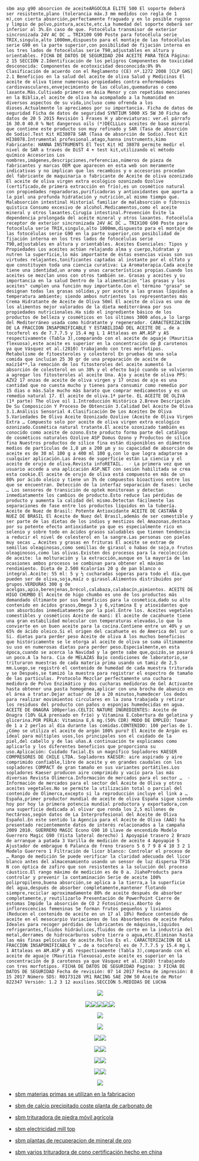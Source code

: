 
```
sbm asp g90 absorcion de aceiteARGOCOLA ÉLITE 500 El soporte deberá ser resistente,plano (tolerancia máx.3 mm medidos con regla de 1 m),con cierta absorción,perfectamente fraguado y en lo posible rugoso y limpio de polvo,pintura,aceite,etc.La humedad del soporte deberá ser inferior al 3%.En caso de que. Fotocélula transmisor de exterior sincronizada 24V AC DC … TRIX100 G90 Poste para fotocélula serie TRIX,singulo,alto 1000mm,dispuesto para el montaje de las fotocélulas serie G90 en la parte superior,con posibilidad de fijación interna en los tres lados de fotocélulas serie T90,adjustables en altura y orientables. FICHA DE DATOS DE SEGURIDAD 204 ACEITE PARA TECA Página: 2 15 SECCIÓN 2.Identificación de los peligros Componentes de toxicidad desconocida: Componentes de ecotoxicidad desconocida:0% 0% Clasificación de acuerdo con el Reglamento (CE) nº.1272 2008 [CLP GHS] 2.1 Beneficios en la salud del aceite de oliva Salud y Medicinas El aceite de oliva tiene numerosas propiedades contra enfermedades cardiovasculares,envejecimiento de las células,quemaduras o como laxante.Más.Cultivado primero en Asia Menor y con repetidas menciones en la Biblia,el aceite de oliva ha acompañado a la humanidad en diversos aspectos de su vida,incluso como ofrenda a los dioses.Actualmente lo apreciamos por su importancia. Ficha de datos de seguridad Ficha de datos de seguridad SYNTIUM 5000 XS 5W 30 Ficha de datos de 20 5 2015 Revisión 1 Frases H y abreviaturas: ver.el párrafo 16 30.0 40.0 % Not dangerous oils (*)DECLLLos aceites de base mineral que contiene este producto son muy refinado y SAR (Tasa de absorción de Sodio).Test Kit HI38078 SAR (Tasa de absorción de Sodio).Test Kit HI38078.Intrumental profesional.atago,hanna instruments,kimo Fabricante: HANNA INSTRUMENTS El Test Kit HI 38078 permite medir el nivel de SAR a través de DiST 4 + test kit,utilizando el método químico Accesorios Los nombres,imágenes,descripciones,referencias,números de pieza de fabricantes y marcas OEM que aparecen en esta web son meramente indicativas y no implican que los recambios y o accesorios procedan del fabricante de maquinaria o fabricante de Aceite de oliva ozonizado El aceite de oliva virgen extra ecológico ozonizado Ozolive (certificado,de primera extracción en frío),es un cosmético natural con propiedades reparadoras,purificadoras y antioxidantes que aporta a la piel una profunda hidratación y nutrición,al mismo tiempo que. Malabsorción intestinal Historial familiar de malabsorción o fibrosis quística Consumo excesivo de alcohol.Medicamentos,como el aceite mineral y otros laxantes.Cirugía intestinal.Prevención Evite la dependencia prolongada del aceite mineral y otros laxantes. Fotocélula receptor de exterior sincronizada 24V AC DC … TRIX100 G90 Poste para fotocélula serie TRIX,singulo,alto 1000mm,dispuesto para el montaje de las fotocélulas serie G90 en la parte superior,con posibilidad de fijación interna en los tres lados de fotocélulas serie T90,adjustables en altura y orientables. Aceites Esenciales: Tipos y Propiedades Los aceites actúan relajando alma y cuerpo,hidratan y nutren la superficie,lo más importante de éstas esencias vivas son sus virtudes relajantes,tonificantes captadas al instante por el olfato y que constituyen toda una ciencia curativa: La Aromaterapia.Cada aceite tiene una identidad,un aroma y unas características propias.Cuando los aceites se mezclan unos con otros también se. Grasas y aceites y su importancia en la salud Dentro de la alimentación "las grasas y los aceites" cumplen una función muy importante.Con el término "grasa" se designan todas las grasas sólidas,y por aceite a las grasas líquidas a temperatura ambiente; siendo ambos nutrientes los representantes más Crema Hidratante de Aceite de Oliva 50ml El aceite de oliva es uno de los alimentos mejor valorados de la dieta mediterránea por sus propiedades nutricionales.Ha sido el ingrediente básico de los productos de belleza y cosméticos en los últimos 3000 años,a lo largo del Mediterráneo usada como hidratante y regenerador. CARACTERIZACION DE LA FRACCION INSAPONIFICABLE Y ESTABILIDAD DEL ACEITE DE … de a tocoferol es de 7.7.7.5 y 15.4 mg L 1 Attaleas en AM.ASP y AS respectivamente (Tabla 3),comparando con el aceite de aguaje (Mauritia flexuosa),este aceite es superior en la concentración de β carotenos ya que Vásquez et al.(2010) trabajando con tres morfotipos. Metabolismo de fitoesteroles y colesterol En pruebas de una sola comida que incluían 25 30 gr de una preparación de aceite de maíz14**,la remoción de los fitosteroles del aceite aumentó la absorción de colesterol en un 38% y el efecto bajó cuando se volvieron a agregar los fitosteroles al aceite Una. Ajo y aceite de oliva PPS: AZV2 17 onzas de aceite de oliva virgen y 17 onzas de ajo es una cantidad que no cuesta mucho y tienes para consumir como remedio por 15 dias o màs.Sale mucho màs barato que comprar medicamentos y es un remedio natural 17. El aceite de oliva.1ª parte. EL ACEITE DE OLIVA (1ª parte) The olive oil 1.Introducción Histórica 2.Breve Descripción De Su Composición Y Proceso De Obtención 3.Calidad Del Aceite De Oliva 3.1.Análisis Sensorial 4.Clasificación De Los Aceites De Oliva 5.Variedades De Olivo Aceite Ozonizado Ozolive (Aceite de Oliva Virgen Extra … Compuesto solo por aceite de oliva virgen extra ecológico ozonizado.Cosmética natural tratante.El aceite ozonizado también es conocido como aceite de ozono.Este producto forma parte del catálogo de cosméticos naturales Ozolive ASP Domus Ozono y Productos de sílice fina Nuestros productos de sílice fina están disponibles en diámetros medios de partículas de 1,8 µm a 200 µm y su capacidad de absorción de aceite es de 30 ml 100 g a 400 ml 100 g,con lo que logra adaptarse a cualquier aplicación.Las áreas de superficie están La ciencia y el aceite de orujo de oliva.Revista infoRETAIL.  · La primera vez que un usuario accede a una aplicación ASP.NET con sesión habilitada se crea esta cookie.El aceite de orujo de oliva está compuesto en más de un 80% por ácido oleico y tiene un 3% de compuestos bioactivos entre los que se encuentran. Detección de la interfaz separación de fases: Leche … Los sensores de transición de optek monitorean y detectan inmediatamente los cambios de producto.Esto reduce las pérdidas de producto y aumenta la calidad del mismo.Detectan fácilmente las separaciones de fase entre los productos líquidos en la tubería. Aceite de Nuez de Brasil: Potente Antioxidante ACEITE DE CASTAÑA O NUEZ DE BRASIL El Aceite de Nuez del Brasil,además de ser comestible y ser parte de las dietas de los indios y mestizos del Amazonas,destaca por su potente efecto antioxidante ya que es especialmente rico en selenio y sobre todo en ácidos grasos saludables que tienen tendencia a reducir el nivel de colesterol en la sangre.Las personas con pieles muy secas … Aceites y grasas en frituras El aceite se extrae de semillas oleaginosas,como semillas de girasol o habas de soja,o frutos oleaginosos,como las olivas.Existen dos procesos para la recolección de aceite: la molturación y la extracción,aunque en la mayoría de las ocasiones ambos procesos se combinan para obtener el máximo rendimiento. Dieta de 2.500 Kcalorías 20 g de pan blanco o integral.Aceite: 55 ml: 5 y ½ cucharadas soperas para todo el día,que pueden ser de oliva,soja,maíz o girasol.Alimentos distribuidos por grupos.VERDURAS 300 g de acelgas,apio,berenjenas,brécol,calabaza,calabacín,pimientos. ACEITE DE HIGO CHUMBO El Aceite de higo chumbo es uno de los productos más demandado últimante por sus beneficios para la cosmetica,dado su alto contenido en ácidos grasos,Omega 3 y 6,vitamina E y atioxidantes que son absorbidos inmediatamente por la piel.Entre los. Aceites vegetales comestibles y cosméticos Aceite de maní: El aceite de cacahuete tiene una gran estabilidad molecular con temperaturas elevadas,lo que lo convierte en un buen aceite para la cocina.Contiene entre un 40% y un 65% de ácido oleico.Si el origen del cacahuete es de Ámerica del sur o Si. dietas para perder peso Aceite de oliva A los muchos beneficios que históricamente se le otorga al aceite de oliva se suma últimamente su uso en numerosas dietas para perder peso.Especialmente,en esta época,cuando se acerca la Navidad y la gente sabe que,quizás,se pasará un poco.A la hora. Cia de MELAZAS Bajo condiciones de laboratorio,se trituraron muestras de cada materia prima usando un tamiz de 2,5 mm.Luego,se registró el contenido de humedad de cada muestra triturada y se Después,se tamizó la muestra para registrar el espectro de tamaño de las partículas. Protocolo Mezclar perfectamente una cuchara medidora de Polvo Enzimático y dos cucharas medidoras de Gel Activante hasta obtener una pasta homogénea,aplicar con una brocha de abanico en el área a tratar.Dejar actuar de 10 a 20 minutos,humedecer los dedos para realizar movimientos circulares en la zona trabajada y retirar los residuos del producto con paños o esponjas humedecidas en agua. ACEITE DE ONAGRA 100perlas.CELTIC NATURE INGREDIENTES: Aceite de Onagra (10% GLA prensado en frío) y Vitamina E.Cobertura de gelatina y glicerina.POR PERLA: Vitamina E,6 mg.(50% CDR) MODO DE EMPLEO: Tomar de 1 a 2 perlas al día durante las comidas.CONTENIDO: 100 perlas de 1. ¿Cómo se utiliza el aceite de argán 100% puro? El Aceite de Argán es ideal para múltiples usos,los principales son el cuidado de la piel,del cabello y de las uñas.A continuación te explicamos como aplicarlo y los diferentes beneficios que proporciona su uso.Aplicación: Cuidado facial.Es un magnífico Sopladores KAESER COMPRESORES DE CHILE LTDA. Sopladores KAESER: aire aspirado y aire comprimido confiable,libre de aceite y en grandes caudales con los sopladores COMPACT de gran tamaño en sus variantes portátiles.Los sopladores Kaeser producen aire comprimido y vacío para las más diversas Revista Olimerca.Información de mercados para el sector …  · Información de mercados para el sector del Aceite de Oliva y otros aceites vegetales.No se permite la utilización total o parcial del contenido de Olimerca,excepto si la reproducción incluye el link a … España,primer productor mundial de aceite de oliva España sigue siendo hoy por hoy la primera potencia mundial productora y exportadora,con una superficie dedicada al olivar que ronda los 2,5 millones de hectáreas,según datos de La Interprofesional del Aceite de Oliva Español.En este sentido la Agencia para el Aceite de Oliva (AAO) ha presentado recientemente datos de interés relacionados a la campaña 2009 2010. GUERRERO MAGIC Econo G90 10 Llave de encendido Modelo Guerrero Magic G90 (Vista lateral derecho) 1 Apoyapié trasero 2 Brazo de arranque a patada 3 Varilla de medición de aceite 4 Apoyapié 5 Ajustador de embrague 6 Palanca de freno trasero 5 6 7 9 8 4 10 3 2 1 Modelo Guerrero 1 Filtración de licor blanco: Controlar el proceso de … Rango de medición Se puede verificar la claridad adecuada del licor blanco antes del almacenamiento usando un sensor de luz dispersa TF16 N con óptica de zafiro que son resistentes a la solución del proceso cáustico.El rango máximo de medición es de 0 a. JiaheProducts para controlar y prevenir la contaminación Serie de aceite 100% polipropileno,buena absorción,se aplica a la tierra,a la superficie del agua,después de absorber completamente,mantener flotando siempre,reciclar aproximadamente 80% de aceite después de absorber completamente,y reutilizarlo Presentación de PowerPoint Cierre de estomas Impide la absorción de CO 2 Fotosíntesis.Aborto de inflorescencias femeninas Se forman frutos pequeños y livianos (Reducen el contenido de aceite en un 17 al 18%) Reduce contenido de aceite en el mesocarpio Variaciones de los Absorbentes de aceite Paños Ideales para recoger pérdidas de lubricantes de máquinas,líquidos refrigerantes,fluidos hidráulicos,fluidos de corte en la industria del metal,derrames de hidrocarburos sobre tierra o agua,etc.Eliminan hasta las más finas películas de aceite.Rollos Es el. CARACTERIZACION DE LA FRACCION INSAPONIFICABLE Y … de a tocoferol es de 7.7.7.5 y 15.4 mg L 1 Attaleas en AM.ASP y AS respectivamente (Tabla 3),comparando con el aceite de aguaje (Mauritia flexuosa),este aceite es superior en la concentración de β carotenos ya que Vásquez et al.(2010) trabajando con tres morfotipos. FICHA DE DATOS DE SEGURIDAD Pagina: 3 FICHA DE DATOS DE SEGURIDAD Fecha de revisión: 07 14 2017 Fecha de impresión: 8 15 2017 Número SDS: R0173128 VR1 RACING SAE 20W 50 Aceite de Motor 822347 Versión: 1.2 3 12 auxilios.SECCIÓN 5.MEDIDAS DE LUCHA 
```

<div align="center">

<a href="https://es-crusher.shibang-china.com/github&k=sbm+asp+g90+absorcion+de+aceite"><img src="https://static.shibang-china.com/es/crusher/logo.jpg"></a>

<a href="https://es-crusher.shibang-china.com/github&k=sbm+asp+g90+absorcion+de+aceite"><img src="https://static.shibang-china.com/es/crusher/index.jpg"></a><a href="https://es-crusher.shibang-china.com/material.htmlgithub&k=sbm+asp+g90+absorcion+de+aceite"><img src="https://static.shibang-china.com/es/crusher/material.jpg"></a><a href="https://es-crusher.shibang-china.com/application.htmlgithub&k=sbm+asp+g90+absorcion+de+aceite"><img src="https://static.shibang-china.com/es/crusher/application.jpg"></a><a href="https://es-crusher.shibang-china.com/aboutus.htmlgithub&k=sbm+asp+g90+absorcion+de+aceite"><img src="https://static.shibang-china.com/es/crusher/aboutus.jpg"></a><a href="https://es-crusher.shibang-china.com/contact.htmlgithub&k=sbm+asp+g90+absorcion+de+aceite"><img src="https://static.shibang-china.com/es/crusher/contact.jpg"></a>

<a href="https://es-crusher.shibang-china.com/github&k=sbm+asp+g90+absorcion+de+aceite"><img src="https://static.shibang-china.com/es/crusher/banner.jpg"></a>

<a href="https://swt.shibang-china.com/github&k=sbm+asp+g90+absorcion+de+aceite"><img src="https://static.shibang-china.com/es/crusher/text.jpg"></a>

<a href="https://swt.shibang-china.com/github&k=sbm+asp+g90+absorcion+de+aceite"><img src="https://static.shibang-china.com/es/crusher/chat.jpg"></a><a href="https://es-crusher.shibang-china.com/contact.htmlgithub&k=sbm+asp+g90+absorcion+de+aceite"><img src="https://static.shibang-china.com/es/crusher/message.jpg"></a>

<a href="https://es-crusher.shibang-china.com/products/pe.htmlgithub&k=sbm+asp+g90+absorcion+de+aceite"><img src="https://static.shibang-china.com/es/crusher/pe.jpg"></a><a href="https://es-crusher.shibang-china.com/products/pf.htmlgithub&k=sbm+asp+g90+absorcion+de+aceite"><img src="https://static.shibang-china.com/es/crusher/pf.jpg"></a>

<a href="https://es-crusher.shibang-china.com/products/hpt.htmlgithub&k=sbm+asp+g90+absorcion+de+aceite"><img src="https://static.shibang-china.com/es/crusher/hpt.jpg"></a><a href="https://es-crusher.shibang-china.com/products/vsi.htmlgithub&k=sbm+asp+g90+absorcion+de+aceite"><img src="https://static.shibang-china.com/es/crusher/vsi.jpg"></a>

<a href="https://es-crusher.shibang-china.com/products/klv.htmlgithub&k=sbm+asp+g90+absorcion+de+aceite"><img src="https://static.shibang-china.com/es/crusher/klv.jpg"></a><a href="https://es-crusher.shibang-china.com/products/portable.htmlgithub&k=sbm+asp+g90+absorcion+de+aceite"><img src="https://static.shibang-china.com/es/crusher/portable.jpg"></a>

<a href="https://swt.shibang-china.com/github&k=sbm+asp+g90+absorcion+de+aceite"><img src="https://static.shibang-china.com/es/crusher/case.jpg"></a>

</div>


* [sbm materias primas se utilizan en la fabricacion](sbm%20materias%20primas%20se%20utilizan%20en%20la%20fabricacion.md)

* [sbm de calcio precipitado coste planta de carbonato de](sbm%20de%20calcio%20precipitado%20coste%20planta%20de%20carbonato%20de.md)

* [sbm trituradora de piedra móvil agrícola](sbm%20trituradora%20de%20piedra%20m%C3%B3vil%20agr%C3%ADcola.md)

* [sbm electricidad mill top](sbm%20electricidad%20mill%20top.md)

* [sbm plantas de recuperacion de mineral de oro](sbm%20plantas%20de%20recuperacion%20de%20mineral%20de%20oro.md)

* [sbm varios trituradora de cono certificación hecho en china](sbm%20varios%20trituradora%20de%20cono%20certificaci%C3%B3n%20hecho%20en%20china.md)